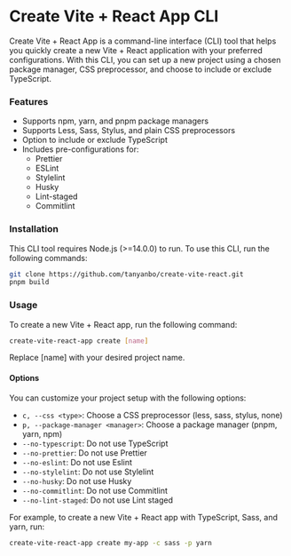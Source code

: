# Create Vite + React App CLI

Create Vite + React App is a command-line interface (CLI) tool that helps you quickly create a new Vite + React application with your preferred configurations. With this CLI, you can set up a new project using a chosen package manager, CSS preprocessor, and choose to include or exclude TypeScript.

### Features

- Supports npm, yarn, and pnpm package managers
- Supports Less, Sass, Stylus, and plain CSS preprocessors
- Option to include or exclude TypeScript
- Includes pre-configurations for:
  - Prettier
  - ESLint
  - Stylelint
  - Husky
  - Lint-staged
  - Commitlint

### Installation

This CLI tool requires Node.js (>=14.0.0) to run. To use this CLI, run the following commands:

```sh
git clone https://github.com/tanyanbo/create-vite-react.git
pnpm build
```

### Usage

To create a new Vite + React app, run the following command:

```sh
create-vite-react-app create [name]
```

Replace [name] with your desired project name.

#### Options

You can customize your project setup with the following options:

- `c, --css <type>`: Choose a CSS preprocessor (less, sass, stylus, none)
- `p, --package-manager <manager>`: Choose a package manager (pnpm, yarn, npm)
- `--no-typescript`: Do not use TypeScript
- `--no-prettier`: Do not use Prettier
- `--no-eslint`: Do not use Eslint
- `--no-stylelint`: Do not use Stylelint
- `--no-husky`: Do not use Husky
- `--no-commitlint`: Do not use Commitlint
- `--no-lint-staged`: Do not use Lint staged

For example, to create a new Vite + React app with TypeScript, Sass, and yarn, run:

```sh
create-vite-react-app create my-app -c sass -p yarn
```
